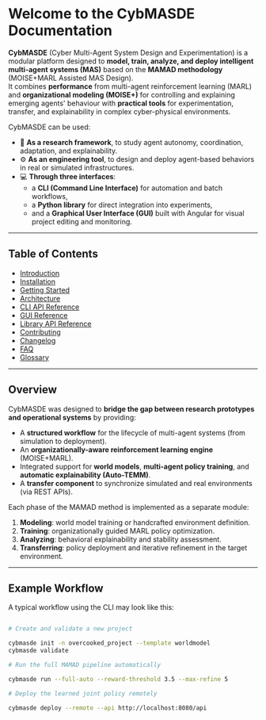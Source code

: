 # Welcome to the CybMASDE Documentation

**CybMASDE** (Cyber Multi-Agent System Design and Experimentation) is a modular platform designed to **model, train, analyze, and deploy intelligent multi-agent systems (MAS)** based on the **MAMAD methodology** (MOISE+MARL Assisted MAS Design).  
It combines **performance** from multi-agent reinforcement learning (MARL) and **organizational modeling (MOISE+)** for controlling and explaining emerging agents' behaviour with **practical tools** for experimentation, transfer, and explainability in complex cyber-physical environments.

CybMASDE can be used:
* 🧠 **As a research framework**, to study agent autonomy, coordination, adaptation, and explainability.  
* ⚙️ **As an engineering tool**, to design and deploy agent-based behaviors in real or simulated infrastructures.  
* 💻 **Through three interfaces**:
  + a **CLI (Command Line Interface)** for automation and batch workflows, 
  + a **Python library** for direct integration into experiments, 
  + and a **Graphical User Interface (GUI)** built with Angular for visual project editing and monitoring.

---

## Table of Contents

* [Introduction](introduction.md)
* [Installation](installation.md)
* [Getting Started](getting-started.md)
* [Architecture](architecture.md)
* [CLI API Reference](cli_reference.md)
* [GUI Reference](gui_reference.md)
* [Library API Reference](lib_reference.md)
* [Contributing](contributing.md)
* [Changelog](changelog.md)
* [FAQ](faq.md)
* [Glossary](glossary.md)

---

## Overview

CybMASDE was designed to **bridge the gap between research prototypes and operational systems** by providing:
* A **structured workflow** for the lifecycle of multi-agent systems (from simulation to deployment).  
* An **organizationally-aware reinforcement learning engine** (MOISE+MARL).  
* Integrated support for **world models**, **multi-agent policy training**, and **automatic explainability (Auto-TEMM)**.  
* A **transfer component** to synchronize simulated and real environments (via REST APIs).  

Each phase of the MAMAD method is implemented as a separate module:

1. **Modeling**: world model training or handcrafted environment definition.  
2. **Training**: organizationally guided MARL policy optimization.  
3. **Analyzing**: behavioral explainability and stability assessment.  
4. **Transferring**: policy deployment and iterative refinement in the target environment.

---

## Example Workflow

A typical workflow using the CLI may look like this:

```bash

# Create and validate a new project

cybmasde init -n overcooked_project --template worldmodel
cybmasde validate

# Run the full MAMAD pipeline automatically

cybmasde run --full-auto --reward-threshold 3.5 --max-refine 5

# Deploy the learned joint policy remotely

cybmasde deploy --remote --api http://localhost:8080/api
```
